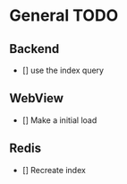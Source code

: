 # General TODO

## Backend

- [] use the index query

## WebView

- [] Make a initial load

## Redis

- [] Recreate index
